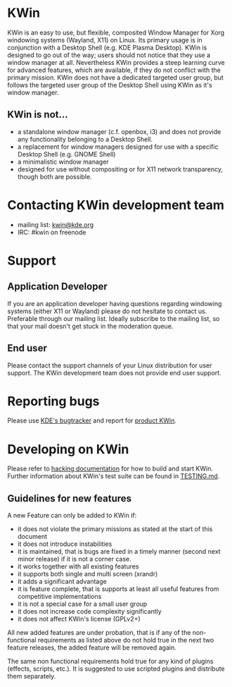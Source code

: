 # KWin

KWin is an easy to use, but flexible, composited Window Manager for Xorg windowing systems (Wayland, X11) on Linux. Its primary usage is in conjunction with a Desktop Shell (e.g. KDE Plasma Desktop). KWin is designed to go out of the way; users should not notice that they use a window manager at all. Nevertheless KWin provides a steep learning curve for advanced features, which are available, if they do not conflict with the primary mission. KWin does not have a dedicated targeted user group, but follows the targeted user group of the Desktop Shell using KWin as it's window manager.

## KWin is not...

 * a standalone window manager (c.f. openbox, i3) and does not provide any functionality belonging to a Desktop Shell.
 * a replacement for window managers designed for use with a specific Desktop Shell (e.g. GNOME Shell)
 * a minimalistic window manager
 * designed for use without compositing or for X11 network transparency, though both are possible.

# Contacting KWin development team

 * mailing list: [kwin@kde.org](https://mail.kde.org/mailman/listinfo/kwin)
 * IRC: #kwin on freenode

# Support
## Application Developer
If you are an application developer having questions regarding windowing systems (either X11 or Wayland) please do not hesitate to contact us. Preferable through our mailing list. Ideally subscribe to the mailing list, so that your mail doesn't get stuck in the moderation queue.

## End user
Please contact the support channels of your Linux distribution for user support. The KWin development team does not provide end user support.

# Reporting bugs

Please use [KDE's bugtracker](https://bugs.kde.org) and report for [product KWin](https://bugs.kde.org/enter_bug.cgi?product=kwin).

# Developing on KWin
Please refer to [hacking documentation](HACKING.md) for how to build and start KWin. Further information about KWin's test suite can be found in [TESTING.md](TESTING.md).

## Guidelines for new features

A new Feature can only be added to KWin if:

 * it does not violate the primary missions as stated at the start of this document
 * it does not introduce instabilities
 * it is maintained, that is bugs are fixed in a timely manner (second next minor release) if it is not a corner case.
 * it works together with all existing features
 * it supports both single and multi screen (xrandr)
 * it adds a significant advantage
 * it is feature complete, that is supports at least all useful features from competitive implementations
 * it is not a special case for a small user group
 * it does not increase code complexity significantly
 * it does not affect KWin's license (GPLv2+)

All new added features are under probation, that is if any of the non-functional requirements as listed above do not hold true in the next two feature releases, the added feature will be removed again.

The same non functional requirements hold true for any kind of plugins (effects, scripts, etc.). It is suggested to use scripted plugins and distribute them separately.